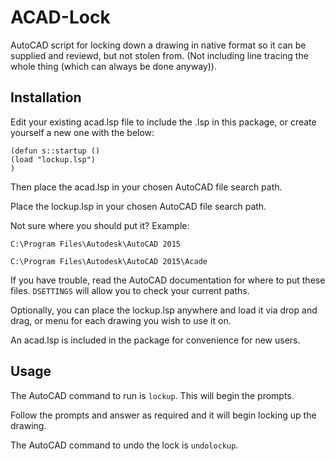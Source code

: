 # ACAD-Lock
AutoCAD script for locking down a drawing in native format so it can be supplied and reviewd, but not stolen from. (Not including line tracing the whole thing (which can always be done anyway)).

## Installation
Edit your existing acad.lsp file to include the .lsp in this package, or create yourself a new one with the below:
```
(defun s::startup ()
(load "lockup.lsp")
)
```
Then place the acad.lsp in your chosen AutoCAD file search path.

Place the lockup.lsp in your chosen AutoCAD file search path.

Not sure where you should put it? Example:
```
C:\Program Files\Autodesk\AutoCAD 2015
```
```
C:\Program Files\Autodesk\AutoCAD 2015\Acade
```
If you have trouble, read the AutoCAD documentation for where to put these files. ```DSETTINGS``` will allow you to check your current paths.

Optionally, you can place the lockup.lsp anywhere and load it via drop and drag, or menu for each drawing you wish to use it on.

An acad.lsp is included in the package for convenience for new users.

## Usage
The AutoCAD command to run is ```lockup```.
This will begin the prompts.

Follow the prompts and answer as required and it will begin locking up the drawing.

The AutoCAD command to undo the lock is ```undolockup```.